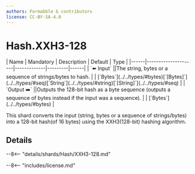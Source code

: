 ```yaml
---
authors: Formabble & contributors
license: CC-BY-SA-4.0
---
```



# Hash.XXH3-128

<div class="sh-parameters" markdown="1">
| Name | Mandatory | Description | Default | Type |
|------|---------------------|-------------|---------|------|
| `⬅️ Input` ||The string, bytes or a sequence of strings/bytes to hash. | | [`Bytes`](../../types/#bytes)[`[Bytes]`](../../types/#seq)[`String`](../../types/#string)[`[String]`](../../types/#seq) |
| `Output ➡️` ||Outputs the 128-bit hash as a byte sequence (outputs a sequence of bytes instead if the input was a sequence). | | [`Bytes`](../../types/#bytes) |

</div>

This shard converts the input (string, bytes or a sequence of strings/bytes) into a 128-bit hash(of 16 bytes) using the XXH3(128-bit) hashing algorithm.

## Details

--8<-- "details/shards/Hash/XXH3-128.md"


--8<-- "includes/license.md"

